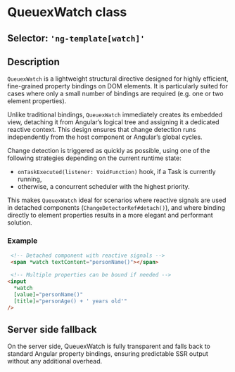 # QueuexWatch class

## Selector: `'ng-template[watch]'`

## Description

`QueuexWatch` is a lightweight structural directive designed for highly efficient, fine-grained property bindings on DOM elements.
 It is particularly suited for cases where only a small number of bindings are required (e.g. one or two element properties).

Unlike traditional bindings, `QueuexWatch` immediately creates its embedded view, detaching it from Angular’s logical
tree and assigning it a dedicated reactive context. This design ensures that change detection runs independently from the host
component or Angular’s global cycles.

Change detection is triggered as quickly as possible, using one of the following strategies depending on the current runtime state:
 - `onTaskExecuted(listener: VoidFunction)` hook, if a Task is currently running,
 - otherwise, a concurrent scheduler with the highest priority.

This makes `QueuexWatch` ideal for scenarios where reactive signals are used in detached components (`ChangeDetectorRef#detach()`),
and where binding directly to element properties results in a more elegant and performant solution.

### Example
```html
 <!-- Detached component with reactive signals -->
 <span *watch textContent="personName()"></span>
 
 <!-- Multiple properties can be bound if needed -->
<input
  *watch
  [value]="personName()"
  [title]="personAge() + ' years old'"
/>
```

## Server side fallback

On the server side, QueuexWatch is fully transparent and falls back to standard Angular property bindings, ensuring predictable SSR output without any additional overhead.
